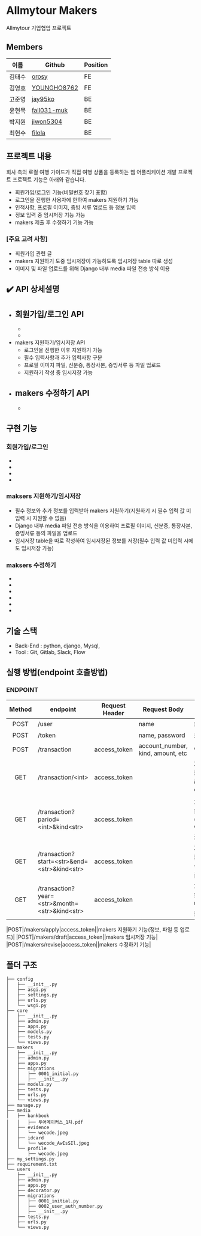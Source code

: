 # Allmytour Makers
Allmytour 기업협업 프로젝트
  
## Members
|이름   |Github                   |Position|
|-------|-------------------------|--------------------|
|김태수 |[orosy](https://github.com/orosy)|  FE     |
|김영호 |[YOUNGHO8762](https://github.com/YOUNGHO8762) |   FE  |
|고준영 |[jay95ko](https://github.com/jay95ko)     | BE   |
|윤현묵 |[fall031-muk](https://github.com/fall031-muk)| BE   |
|박지원 |[jiwon5304](https://github.com/jiwon5304) | BE   |
|최현수 |[filola](https://github.com/filola) | BE |

## 프로젝트 내용
회사 측의 로컬 여행 가이드가 직접 여행 상품을 등록하는 웹 어플리케이션 개발 프로젝트
프로젝트 기능은 아래와 같습니다.
  - 회원가입/로그인 기능(비밀번호 찾기 포함)
  - 로그인을 진행한 사용자에 한하여 makers 지원하기 가능
  - 인적사항, 프로필 이미지, 증빙 서류 업로드 등 정보 입력
  - 정보 입력 중 임시저장 기능 가능
  - makers 제출 후 수정하기 기능 가능

</aside>

### [주요 고려 사항]
- 회원가입 관련 글
- makers 지원하기 도중 임시저장이 가능하도록 임시저장 table 따로 생성
- 이미지 및 파일 업로드를 위해 Django 내부 media 파일 전송 방식 이용

✔️ **API 상세설명**
---

- 회원가입/로그인 API
    - 
    - 
    - 
- makers 지원하기/임시저장 API
    - 로그인을 진행한 이후 지원하기 가능
    - 필수 입력사항과 추가 입력사항 구분
    - 프로필 이미지 파일, 신분증, 통장사본, 증빙서류 등 파일 업로드
    - 지원하기 작성 중 임시저장 가능
- makers 수정하기 API
    - 
    -   
  
## 구현 기능
### 회원가입/로그인
- 
- 
- 
- 

### maksers 지원하기/임시저장
- 필수 정보와 추가 정보를 입력받아 makers 지원하기(지원하기 시 필수 입력 값 미입력 시 지원할 수 없음)
- Django 내부 media 파일 전송 방식을 이용하여 프로필 이미지, 신분증, 통장사본, 증빙서류 등의 파일을 업로드
- 임시저장 table을 따로 작성하여 임시저장된 정보를 저장(필수 입력 값 미입력 시에도 임시저장 가능)

### maksers 수정하기
- 
- 
- 
- 
- 
- 

## 기술 스택
- Back-End : python, django, Mysql, 
- Tool     : Git, Gitlab, Slack, Flow

## 실행 방법(endpoint 호출방법)

### ENDPOINT

| Method | endpoint | Request Header | Request Body | Remark |
|:------:|-------------|-----|------|--------|
|POST|/user||name|회원가입 기능|
|POST|/token||name, password|로그인 기능|
|POST|/transaction|access_token|account_number, kind, amount, etc|입, 출금 기능|
|GET|/transaction/\<int\>|access_token||거래 내역 조회 기능(전체리스트/개별내역)|
|GET|/transaction?pariod=\<int\>&kind\<str\>|access_token||거래 내역 조회 기능(1,3,7,30,90일 별 + 입/출금)|
|GET|/transaction?start=\<str\>&end=\<str\>&kind\<str\>|access_token||거래 내역 조회 기능(기간설정 + 입/출금)|
|GET|/transaction?year=\<str\>&month=\<str\>&kind\<str\>|access_token||거래 내역 조회 기능(특정 년월 별 + 입/출금|

|POST|/makers/apply|access_token||makers 지원하기 기능(정보, 파일 등 업로드)|
|POST|/makers/draft|access_token||makers 임시저장 기능|
|POST|/makers/revise|access_token||makers 수정하기 기능|


## 폴더 구조
```
├── config
│   ├── __init__.py
│   ├── asgi.py
│   ├── settings.py
│   ├── urls.py
│   └── wsgi.py
├── core
│   ├── __init__.py
│   ├── admin.py
│   ├── apps.py
│   ├── models.py
│   ├── tests.py
│   └── views.py
├── makers
│   ├── __init__.py
│   ├── admin.py
│   ├── apps.py
│   ├── migrations
│   │   ├── 0001_initial.py
│   │   ├── __init__.py
│   ├── models.py
│   ├── tests.py
│   ├── urls.py
│   └── views.py
├── manage.py
├── media
│   ├── bankbook
│   │   ├── 투어메이커스_1차.pdf
│   ├── evidence
│   │   └── wecode.jpeg
│   ├── idcard
│   │   └── wecode_AwIsSIl.jpeg
│   └── profile
│       ├── wecode.jpeg
├── my_settings.py
├── requirement.txt
└── users
    ├── __init__.py
    ├── admin.py
    ├── apps.py
    ├── decorator.py
    ├── migrations
    │   ├── 0001_initial.py
    │   ├── 0002_user_auth_number.py
    │   ├── __init__.py
    ├── tests.py
    ├── urls.py
    └── views.py

```
